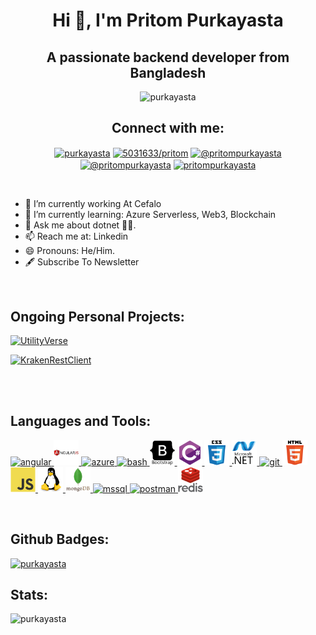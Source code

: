 <h1 align="center" class='mono'>Hi 👋, I'm <a src='https://www.linkedin.com/in/purkayasta/'>Pritom Purkayasta</a></h1>
<h2 align="center" class='mono'>A passionate backend developer from Bangladesh</h2>
<p align="center"> <img src="https://komarev.com/ghpvc/?username=purkayasta&label=Profile%20views&color=0e75b6&style=flat&theme" alt="purkayasta" /> </p>

<h2 align="center" class='cursive'>Connect with me:</h2>
<p align="center">
<a href="https://linkedin.com/in/purkayasta" target="blank"><img align="center" src="https://raw.githubusercontent.com/rahuldkjain/github-profile-readme-generator/master/src/images/icons/Social/linked-in-alt.svg" alt="purkayasta" height="30" width="40" /></a>
<a href="https://stackoverflow.com/users/5031633/pritom" target="blank"><img align="center" src="https://raw.githubusercontent.com/rahuldkjain/github-profile-readme-generator/master/src/images/icons/Social/stack-overflow.svg" alt="5031633/pritom" height="30" width="40" /></a>
<a href="https://hashnode.com/@pritompurkayasta" target="blank"><img align="center" src="https://raw.githubusercontent.com/rahuldkjain/github-profile-readme-generator/master/src/images/icons/Social/hashnode.svg" alt="@pritompurkayasta" height="30" width="40" /></a>
<a href="https://medium.com/@pritompurkayasta" target="blank"><img align="center" src="https://raw.githubusercontent.com/rahuldkjain/github-profile-readme-generator/master/src/images/icons/Social/medium.svg" alt="@pritompurkayasta" height="30" width="40" /></a>
<a href="https://www.leetcode.com/pritompurkayasta" target="blank"><img align="center" src="https://raw.githubusercontent.com/rahuldkjain/github-profile-readme-generator/master/src/images/icons/Social/leet-code.svg" alt="pritompurkayasta" height="30" width="40" /></a>
</p>

<br />

<ul class='normal'>
    <li>🏢 I’m currently working At <a src='https://www.cefalo.com/en'>Cefalo</a></li>
    <li>🌱 I’m currently learning: Azure Serverless, Web3, Blockchain</li>
    <li>💬 Ask me about dotnet 🐱‍👤.</li>
    <li>📫 Reach me at:
        <a src='https://www.linkedin.com/in/purkayasta/'>Linkedin</a>
    </li>
    <li>😄 Pronouns: He/Him.</li>
    <li>
         <a src='https://pritom.hashnode.dev'>🖋 Subscribe To Newsletter </a>
    </li>
</ul>

<br />


<h2 class='cursive'>Ongoing Personal Projects: </h2>

[![UtilityVerse](https://svg.bookmark.style/api?url=https://www.nuget.org/packages/UtilityVerse/&style=horizontal&wrapper=large&bookmark=medium)](https://github.com/purkayasta/TheUtilityVerse/)

[![KrakenRestClient](https://svg.bookmark.style/api?url=https://www.nuget.org/packages/KrakenRestClient/&style=horizontal&wrapper=large&bookmark=medium)](https://github.com/purkayasta/KrakenRestClient/)

<br />




<!-- <img align="right" alt="GIF" src="https://github.com/purkayasta/purkayasta/blob/main/code.gif" width="500" height="320" />
 -->




<br />

<h2 align="left" class='cursive'>Languages and Tools:</h2>

<p align="left"> <a href="https://angular.io" target="_blank" rel="noreferrer"> <img src="https://angular.io/assets/images/logos/angular/angular.svg" alt="angular" width="40" height="40"/> </a> <a href="https://angular.io" target="_blank" rel="noreferrer"> <img src="https://raw.githubusercontent.com/devicons/devicon/master/icons/angularjs/angularjs-original-wordmark.svg" alt="angularjs" width="40" height="40"/> </a> <a href="https://azure.microsoft.com/en-in/" target="_blank" rel="noreferrer"> <img src="https://www.vectorlogo.zone/logos/microsoft_azure/microsoft_azure-icon.svg" alt="azure" width="40" height="40"/> </a> <a href="https://www.gnu.org/software/bash/" target="_blank" rel="noreferrer"> <img src="https://www.vectorlogo.zone/logos/gnu_bash/gnu_bash-icon.svg" alt="bash" width="40" height="40"/> </a> <a href="https://getbootstrap.com" target="_blank" rel="noreferrer"> <img src="https://raw.githubusercontent.com/devicons/devicon/master/icons/bootstrap/bootstrap-plain-wordmark.svg" alt="bootstrap" width="40" height="40"/> </a> <a href="https://www.w3schools.com/cs/" target="_blank" rel="noreferrer"> <img src="https://raw.githubusercontent.com/devicons/devicon/master/icons/csharp/csharp-original.svg" alt="csharp" width="40" height="40"/> </a> <a href="https://www.w3schools.com/css/" target="_blank" rel="noreferrer"> <img src="https://raw.githubusercontent.com/devicons/devicon/master/icons/css3/css3-original-wordmark.svg" alt="css3" width="40" height="40"/> </a> <a href="https://dotnet.microsoft.com/" target="_blank" rel="noreferrer"> <img src="https://raw.githubusercontent.com/devicons/devicon/master/icons/dot-net/dot-net-original-wordmark.svg" alt="dotnet" width="40" height="40"/> </a> <a href="https://git-scm.com/" target="_blank" rel="noreferrer"> <img src="https://www.vectorlogo.zone/logos/git-scm/git-scm-icon.svg" alt="git" width="40" height="40"/> </a> <a href="https://www.w3.org/html/" target="_blank" rel="noreferrer"> <img src="https://raw.githubusercontent.com/devicons/devicon/master/icons/html5/html5-original-wordmark.svg" alt="html5" width="40" height="40"/> </a> <a href="https://developer.mozilla.org/en-US/docs/Web/JavaScript" target="_blank" rel="noreferrer"> <img src="https://raw.githubusercontent.com/devicons/devicon/master/icons/javascript/javascript-original.svg" alt="javascript" width="40" height="40"/> </a> <a href="https://www.linux.org/" target="_blank" rel="noreferrer"> <img src="https://raw.githubusercontent.com/devicons/devicon/master/icons/linux/linux-original.svg" alt="linux" width="40" height="40"/> </a> <a href="https://www.mongodb.com/" target="_blank" rel="noreferrer"> <img src="https://raw.githubusercontent.com/devicons/devicon/master/icons/mongodb/mongodb-original-wordmark.svg" alt="mongodb" width="40" height="40"/> </a> <a href="https://www.microsoft.com/en-us/sql-server" target="_blank" rel="noreferrer"> <img src="https://www.svgrepo.com/show/303229/microsoft-sql-server-logo.svg" alt="mssql" width="40" height="40"/> </a> <a href="https://postman.com" target="_blank" rel="noreferrer"> <img src="https://www.vectorlogo.zone/logos/getpostman/getpostman-icon.svg" alt="postman" width="40" height="40"/> </a> <a href="https://redis.io" target="_blank" rel="noreferrer"> <img src="https://raw.githubusercontent.com/devicons/devicon/master/icons/redis/redis-original-wordmark.svg" alt="redis" width="40" height="40"/> </a> </p>

<br />

<h2 align='left' class='cursive'>Github Badges:</h2>
<p align="left" class='cursive'> <a href="https://github.com/purkayasta?tab=repositories"><img src="https://github-profile-trophy.vercel.app/?username=purkayasta" alt="purkayasta" /></a> </p>

<h2 class='cursive'>Stats:</h2>
<p align='left'><img src="https://github-readme-streak-stats.herokuapp.com?user=purkayasta&date_format=M%20j%5B%2C%20Y%5D&mode=weeklya" alt="purkayasta" /></p>

<br />
<!-- 
Styles does not work
<style>
    @import url('https://fonts.googleapis.com/css2?family=Architects+Daughter&display=swap');
    
    @import url('https://fonts.googleapis.com/css2?family=Fira+Mono&display=swap');

   .mono {
        font-family: 'Fira Mono', monospace;
    }
    .cursive {
        font-family: 'Architects Daughter', cursive;
    }
    .normal {
        font-family: 'Arial';
    }
</style> -->
